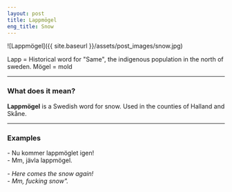 ```yaml
---
layout: post
title: Lappmögel
eng_title: Snow
---
```


![Lappmögel]({{ site.baseurl }}/assets/post_images/snow.jpg)

Lapp = Historical word for "Same", the indigenous population in the north of sweden.
Mögel = mold

----

### What does it mean?

**Lappmögel** is a Swedish word for snow. Used in the counties of Halland and Skåne.

----

### Examples

\- Nu kommer lappmöglet igen!  
\- Mm, jävla lappmögel.  

_\- Here comes the snow again!_  
_\- Mm, fucking snow"._  
